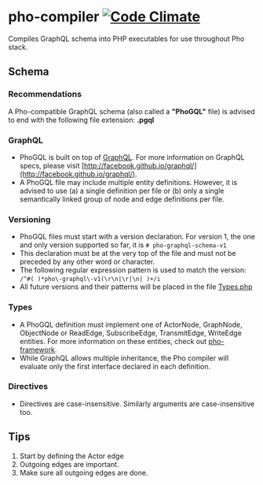 # pho-compiler <!--[![Build Status](https://travis-ci.org/phonetworks/pho-lib-graph.svg?branch=master)](https://travis-ci.org/phonetworks/pho-lib-graph) -->[![Code Climate](https://img.shields.io/codeclimate/github/phonetworks/pho-compiler.svg)](https://codeclimate.com/github/phonetworks/pho-compiler)

Compiles GraphQL schema into PHP executables for use throughout Pho stack.

## Schema

### Recommendations

A Pho-compatible GraphQL schema (also called a **"PhoGQL"** file) is advised to end with the following file extension: **.pgql**

### GraphQL

* PhoGQL is built on top of [GraphQL](http://graphql.org/). For more information on GraphQL specs, please visit  [http://facebook.github.io/graphql/](http://facebook.github.io/graphql/).
* A PhoGQL file may include multiple entity definitions. However, it is advised to use (a) a single definition per file or (b) only a single semantically linked group of node and edge definitions per file.

### Versioning
* PhoGQL files must start with a version declaration. For version 1, the one and only version supported so far, it is ```# pho-graphql-schema-v1```
* This declaration must be at the very top of the file and must not be preceded by any other word or character. 
* The following regular expression pattern is used to match the version: ```/^#( )*pho\-graphql\-v1(\r\n|\r|\n| )+/i```
* All future versions and their patterns will be placed in the file [Types.php](https://github.com/phonetworks/pho-compiler/blob/master/src/Pho/Compiler/Types.php)

### Types
* A PhoGQL definition must implement one of ActorNode, GraphNode, ObjectNode or ReadEdge, SubscribeEdge, TransmitEdge, WriteEdge entities. For more information on these entities, check out [pho-framework](http://github.com/phonetworks/pho-framework).
* While GraphQL allows multiple inheritance, the Pho compiler will evaluate only the first interface declared in each definition.

### Directives
* Directives are case-insensitive. Similarly arguments are case-insensitive too.

## Tips
1. Start by defining the Actor edge
2. Outgoing edges are important.
3. Make sure all outgoing edges are done.
